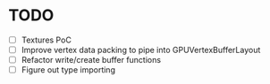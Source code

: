 # TODO

- [ ] Textures PoC
- [ ] Improve vertex data packing to pipe into GPUVertexBufferLayout
- [ ] Refactor write/create buffer functions
- [ ] Figure out type importing